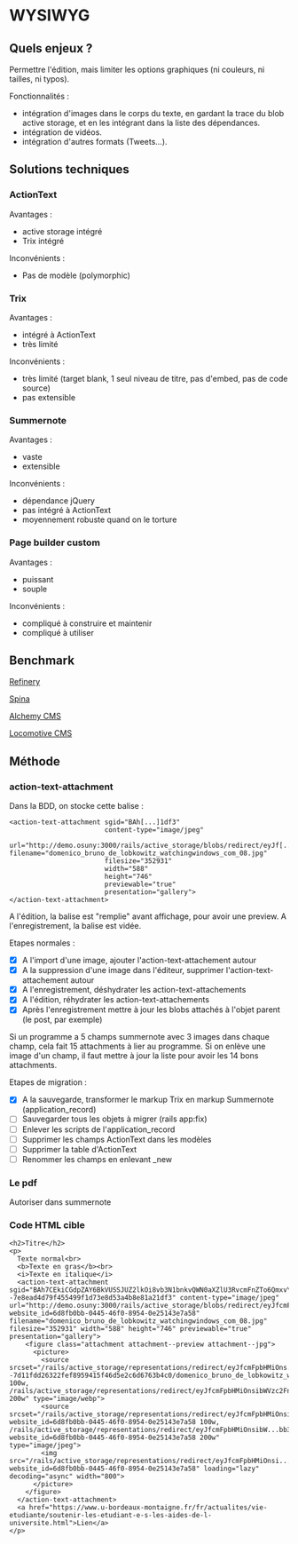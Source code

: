 # WYSIWYG

## Quels enjeux ?

Permettre l'édition, mais limiter les options graphiques (ni couleurs, ni tailles, ni typos).

Fonctionnalités :
- intégration d'images dans le corps du texte, en gardant la trace du blob active storage, et en les intégrant dans la liste des dépendances.
- intégration de vidéos.
- intégration d'autres formats (Tweets...).

## Solutions techniques

### ActionText

Avantages :
- active storage intégré
- Trix intégré

Inconvénients :
- Pas de modèle (polymorphic)

### Trix

Avantages :
- intégré à ActionText
- très limité

Inconvénients :
- très limité (target blank, 1 seul niveau de titre, pas d'embed, pas de code source)
- pas extensible

### Summernote

Avantages :
- vaste
- extensible

Inconvénients :
- dépendance jQuery
- pas intégré à ActionText
- moyennement robuste quand on le torture

### Page builder custom

Avantages :
- puissant
- souple

Inconvénients :
- compliqué à construire et maintenir
- compliqué à utiliser


## Benchmark

[Refinery](https://www.refinerycms.com/)


[Spina](https://spinacms.com/)


[Alchemy CMS](https://alchemy-cms.com/)


[Locomotive CMS](https://www.locomotivecms.com/)


## Méthode

### action-text-attachment

Dans la BDD, on stocke cette balise :
```
<action-text-attachment sgid="BAh[...]1df3"
                        content-type="image/jpeg"
                        url="http://demo.osuny:3000/rails/active_storage/blobs/redirect/eyJf[...]0f4a1/domenico_bruno_de_lobkowitz_watchingwindows_com_08.jpg" filename="domenico_bruno_de_lobkowitz_watchingwindows_com_08.jpg"
                        filesize="352931"
                        width="588"
                        height="746"
                        previewable="true"
                        presentation="gallery">
</action-text-attachment>
```

A l'édition, la balise est "remplie" avant affichage, pour avoir une preview.
A l'enregistrement, la balise est vidée.

Etapes normales :
-[x] A l'import d'une image, ajouter l'action-text-attachement autour
-[x] A la suppression d'une image dans l'éditeur, supprimer l'action-text-attachement autour
-[x] A l'enregistrement, déshydrater les action-text-attachements
-[x] A l'édition, réhydrater les action-text-attachements
-[x] Après l'enregistrement mettre à jour les blobs attachés à l'objet parent (le post, par exemple)

Si un programme a 5 champs summernote avec 3 images dans chaque champ, cela fait 15 attachments à lier au programme.
Si on enlève une image d'un champ, il faut mettre à jour la liste pour avoir les 14 bons attachments.

Etapes de migration :
-[x] A la sauvegarde, transformer le markup Trix en markup Summernote (application_record)
-[ ] Sauvegarder tous les objets à migrer (rails app:fix)
-[ ] Enlever les scripts de l'application_record
-[ ] Supprimer les champs ActionText dans les modèles
-[ ] Supprimer la table d'ActionText
-[ ] Renommer les champs en enlevant _new

### Le pdf

Autoriser dans summernote

### Code HTML cible

```
<h2>Titre</h2>
<p>
  Texte normal<br>
  <b>Texte en gras</b><br>
  <i>Texte en italique</i>
  <action-text-attachment sgid="BAh7CEkiCGdpZAY6BkVUSSJUZ2lkOi8vb3N1bnkvQWN0aXZlU3RvcmFnZTo6QmxvYi9hYWUyNDI5OC1kNDE2LTQ2YWMtYTRlNS02ZjY4ZGU2MjFiZDE_ZXhwaXJlc19pbgY7AFRJIgxwdXJwb3NlBjsAVEkiD2F0dGFjaGFibGUGOwBUSSIPZXhwaXJlc19hdAY7AFQw--7e8ead4d79f455499f1d73e8d53a4b8e81a21df3" content-type="image/jpeg" url="http://demo.osuny:3000/rails/active_storage/blobs/redirect/eyJfcmFpbHMiOnsibW...df8140070f4a1/domenico_bruno_de_lobkowitz_watchingwindows_com_08.jpg?website_id=6d8fb0bb-0445-46f0-8954-0e25143e7a58" filename="domenico_bruno_de_lobkowitz_watchingwindows_com_08.jpg" filesize="352931" width="588" height="746" previewable="true" presentation="gallery">
    <figure class="attachment attachment--preview attachment--jpg">
      <picture>
        <source srcset="/rails/active_storage/representations/redirect/eyJfcmFpbHMiOns...XJpYXRpb24ifX0=--7d11fdd26322fef8959415f46d5e2c6d6763b4c0/domenico_bruno_de_lobkowitz_watchingwindows_com_08.jpg 100w, /rails/active_storage/representations/redirect/eyJfcmFpbHMiOnsibWVzc2FnZSI6IkJBaE...527eb11f95949a389acb1c/domenico_bruno_de_lobkowitz_watchingwindows_com_08.jpg 200w" type="image/webp">
        <source srcset="/rails/active_storage/representations/redirect/eyJfcmFpbHMiOnsibW...9fd77765da7c4f647d453b2/domenico_bruno_de_lobkowitz_watchingwindows_com_08.jpg?website_id=6d8fb0bb-0445-46f0-8954-0e25143e7a58 100w, /rails/active_storage/representations/redirect/eyJfcmFpbHMiOnsibW...bb3bc14127bc06ce0d1e32/domenico_bruno_de_lobkowitz_watchingwindows_com_08.jpg?website_id=6d8fb0bb-0445-46f0-8954-0e25143e7a58 200w" type="image/jpeg">
        <img src="/rails/active_storage/representations/redirect/eyJfcmFpbHMiOnsi...190ffccd8/domenico_bruno_de_lobkowitz_watchingwindows_com_08.jpg?website_id=6d8fb0bb-0445-46f0-8954-0e25143e7a58" loading="lazy" decoding="async" width="800">
      </picture>
    </figure>
  </action-text-attachment>
  <a href="https://www.u-bordeaux-montaigne.fr/fr/actualites/vie-etudiante/soutenir-les-etudiant-e-s-les-aides-de-l-universite.html">Lien</a>
</p>
```
